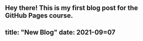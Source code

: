 Hey there! This is my first blog post for the GitHub Pages course.
---
title: "New Blog"
date: 2021-09=07
---
